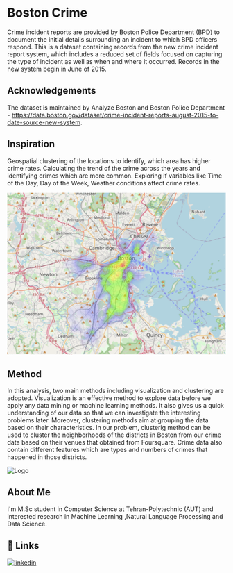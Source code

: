 
# Boston Crime

Crime incident reports are provided by Boston Police Department (BPD) to document the initial details surrounding an incident to which BPD officers respond. This is a dataset containing records from the new crime incident report system, which includes a reduced set of fields focused on capturing the type of incident as well as when and where it occurred. Records in the new system begin in June of 2015.

## Acknowledgements

The dataset is maintained by Analyze Boston and Boston Police Department - https://data.boston.gov/dataset/crime-incident-reports-august-2015-to-date-source-new-system.

## Inspiration

Geospatial clustering of the locations to identify, which area has higher crime rates.
Calculating the trend of the crime across the years and identifying crimes which are more common.
Exploring if variables like Time of the Day, Day of the Week, Weather conditions affect crime rates.

![Logo](https://github.com/fsarab/Boston-Crimes/blob/main/Boston.PNG)

## Method

In this analysis, two main methods including visualization and clustering are adopted. Visualization is an effective method to explore data before we apply any data mining or machine learning methods. It also gives us a quick understanding of our data so that we can investigate the interesting problems later.
Moreover, clustering methods aim at grouping the data based on their characteristics.
In our problem, clusterig method can be used to cluster the neighborhoods of the districts in Boston from our crime data based on their venues that obtained from Foursquare. Crime data also contain different features which are types and numbers of crimes that happened in those districts.



![Logo](https://github.com/fsarab/Boston-Crimes/blob/main/gettyimages-1244960589-480c21c6e102f914db8ec9a58339b3e932212b1c.jpg)


##  About Me
I'm M.Sc student in Computer Science at Tehran-Polytechnic (AUT) and interested research in Machine Learning ,Natural Language Processing and Data Science.


## 🔗 Links
[![linkedin](https://img.shields.io/badge/linkedin-0A66C2?style=for-the-badge&logo=linkedin&logoColor=white)](https://www.linkedin.com/in/fatemeh-arab/)


